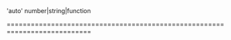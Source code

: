 <!--**
/*-------------------------------------------
    Auto-generated file. Do not modify.
-------------------------------------------

**-->
<!--merge--><!--/merge-->
<!--default-->'auto'<!--/default-->
<!--type-->number|string|function<!--/type-->
===========================================================================
